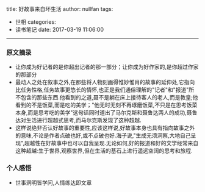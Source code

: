 title: 好故事来自坏生活
author: nullfan
tags:
  - 世相
categories:
  - 读书笔记
date: 2017-03-19 11:06:00
---
### 原文摘录
* 让你成为好记者的是你超出记者的那一部分；让你成为好作家的,是你超过作家的那部分  
* 最动人之处在叙事之外,在那些将人物刻画得惟妙惟肖的故事的延伸处,它指向比任务性格,任务故事更悠长的情怀,也正是我们通俗理解的"记者"和"报道"所不包含的那些东西.他看到的之道,聂不是躺在床上接待客人的老人,而是教皇;他看到的不是饭菜,而是吃的美学；"他无时无刻不再琢磨饭菜,不只是在思考饭菜本身,而是思考吃的美学"这句话同时道出了马尔克斯和聂鲁达两人的成功,聂鲁达对生活进行超越式思考,而马尔克斯发现了这种超越.  
* 这样说绝非否认好故事的重要性,应该这样说,好故事本身也具有指向故事之外的意味,不论是作者点破也好,或不点破也好.海子说,"生成无须洞察,大地自己呈现",超越性在好故事中也可以自我呈现.无论如何,好的报道和好的文学经常来自这种超越:生于世界,观察世界,但在生活的基石上进行遥远空阔的思考和旅程.  

### 个人感悟  
* 世事洞明皆学问,人情练达即文章
